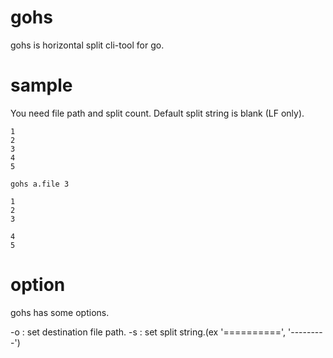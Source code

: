 # gohs
gohs is horizontal split cli-tool for go.

# sample
You need file path and split count.
Default split string is blank (LF only).
```a.file
1
2
3
4
5
```

```command
gohs a.file 3

1
2
3

4
5
```

# option
gohs has some options.

-o : set destination file path.
-s : set split string.(ex '==========', '---------')